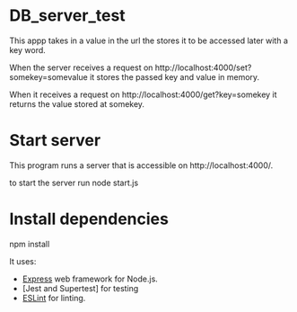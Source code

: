 # DB_server_test

This appp takes in a value in the url the stores it to be accessed later with a key word.

When the server receives a request on http://localhost:4000/set?somekey=somevalue it stores the passed key and value in memory. 

When it receives a request on http://localhost:4000/get?key=somekey it returns the value stored at somekey. 


# Start server
This program  runs a server that is accessible on http://localhost:4000/. 

to start the server run node start.js 

# Install dependencies 

npm install


It uses:
- [Express](https://expressjs.com/) web framework for Node.js.
- [Jest and Supertest] for testing
- [ESLint](https://eslint.org) for linting.




